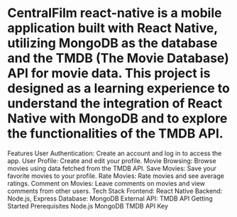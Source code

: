 # CentralFilm react-native is a mobile application built with React Native, utilizing MongoDB as the database and the TMDB (The Movie Database) API for movie data. This project is designed as a learning experience to understand the integration of React Native with MongoDB and to explore the functionalities of the TMDB API.

Features
User Authentication: Create an account and log in to access the app.
User Profile: Create and edit your profile.
Movie Browsing: Browse movies using data fetched from the TMDB API.
Save Movies: Save your favorite movies to your profile.
Rate Movies: Rate movies and see average ratings.
Comment on Movies: Leave comments on movies and view comments from other users.
Tech Stack
Frontend: React Native
Backend: Node.js, Express
Database: MongoDB
External API: TMDB API
Getting Started
Prerequisites
Node.js
MongoDB
TMDB API Key
